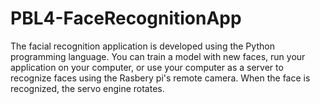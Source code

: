 ﻿# PBL4-FaceRecognitionApp
 
The facial recognition application is developed using the Python programming language. You can train a model with new faces, run your application on your computer, or use your computer as a server to recognize faces using the Rasbery pi's remote camera. When the face is recognized, the servo engine rotates.
